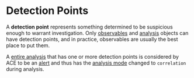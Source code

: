 # Detection Points

A **detection point** represents something determined to be suspicious enough to warrant investigation. Only [observables](observable.md) and [analysis](analysis.md) objects can have detection points, and in practice, observables are usually the best place to put them.

A [entire analysis](root_analysis.md) that has one or more detection points is considered by ACE to be an [alert](alerts.md) and thus has the [analysis mode](analysis_modes.md) changed to `correlation` during analysis.
